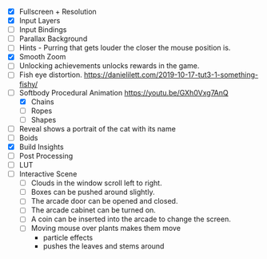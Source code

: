 - [x] Fullscreen + Resolution
- [x] Input Layers
- [ ] Input Bindings
- [ ] Parallax Background
- [ ] Hints - Purring that gets louder the closer the mouse position is.
- [x] Smooth Zoom
- [ ] Unlocking achievements unlocks rewards in the game.
- [ ] Fish eye distortion. https://danielilett.com/2019-10-17-tut3-1-something-fishy/
- [ ] Softbody Procedural Animation https://youtu.be/GXh0Vxg7AnQ
	- [x] Chains
	- [ ] Ropes
	- [ ] Shapes
- [ ] Reveal shows a portrait of the cat with its name
- [ ] Boids
- [x] Build Insights
- [ ] Post Processing
- [ ] LUT
- [ ] Interactive Scene
	- [ ] Clouds in the window scroll left to right.
	- [ ] Boxes can be pushed around slightly.
	- [ ] The arcade door can be opened and closed.
	- [ ] The arcade cabinet can be turned on.
	- [ ] A coin can be inserted into the arcade to change the screen.
	- [ ] Moving mouse over plants makes them move
		- particle effects
		- pushes the leaves and stems around